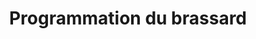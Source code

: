 ---
layout: default
title: Programmation du brassard
parent: Prototype
nav_order: 3
has_children: true
---
